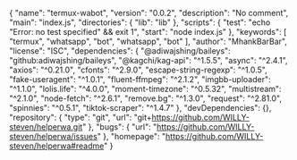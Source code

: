 {
  "name": "termux-wabot",
  "version": "0.0.2",
  "description": "No comment",
  "main": "index.js",
  "directories": {
    "lib": "lib"
  },
  "scripts": {
    "test": "echo \"Error: no test specified\" && exit 1",
    "start": "node index.js"
  },
  "keywords": [
    "termux",
    "whatsapp",
    "bot",
    "whatsapp",
    "bot"
  ],
  "author": "MhankBarBar",
  "license": "ISC",
  "dependencies": {
    "@adiwajshing/baileys": "github:adiwajshing/baileys",
    "@kagchi/kag-api": "^1.5.5",
    "async": "^2.4.1",
    "axios": "^0.21.0",
    "cfonts": "^2.9.0",
    "escape-string-regexp": "^1.0.5",
    "fake-useragent": "^1.0.1",
    "fluent-ffmpeg": "^2.1.2",
    "imgbb-uploader": "^1.1.0",
    "lolis.life": "^4.0.0",
    "moment-timezone": "^0.5.32",
    "multistream": "^2.1.0",
    "node-fetch": "^2.6.1",
    "remove.bg": "^1.3.0",
    "request": "^2.81.0",
    "spinnies": "^0.5.1",
    "tiktok-scraper": "^1.4.7"
  },
  "devDependencies": {},
  "repository": {
    "type": "git",
    "url": "git+https://github.com/WILLY-steven/helperwa.git"
  },
  "bugs": {
    "url": "https://github.com/WILLY-steven/helperwa/issues"
  },
  "homepage": "https://github.com/WILLY-steven/helperwa#readme"
}

